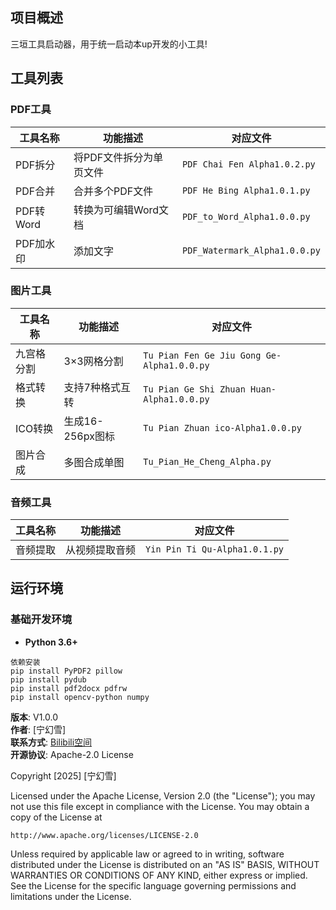 ## 项目概述
三垣工具启动器，用于统一启动本up开发的小工具!
## 工具列表
### PDF工具
| 工具名称 | 功能描述 | 对应文件 |
|---------|---------|---------|
| PDF拆分 | 将PDF文件拆分为单页文件 | `PDF Chai Fen Alpha1.0.2.py` |
| PDF合并 | 合并多个PDF文件 | `PDF He Bing Alpha1.0.1.py` |
| PDF转Word | 转换为可编辑Word文档 | `PDF_to_Word_Alpha1.0.0.py` |
| PDF加水印 | 添加文字 | `PDF_Watermark_Alpha1.0.0.py` |

### 图片工具
| 工具名称 | 功能描述 | 对应文件 |
|---------|---------|---------|
| 九宫格分割 | 3×3网格分割 | `Tu Pian Fen Ge Jiu Gong Ge-Alpha1.0.0.py` |
| 格式转换 | 支持7种格式互转 | `Tu Pian Ge Shi Zhuan Huan-Alpha1.0.0.py` |
| ICO转换 | 生成16-256px图标 | `Tu Pian Zhuan ico-Alpha1.0.0.py` |
| 图片合成 | 多图合成单图 | `Tu_Pian_He_Cheng_Alpha.py` |

### 音频工具
| 工具名称 | 功能描述 | 对应文件 |
|---------|---------|---------|
| 音频提取 | 从视频提取音频 | `Yin Pin Ti Qu-Alpha1.0.1.py` |
## 运行环境
### 基础开发环境
- **Python 3.6+**
```
依赖安装
pip install PyPDF2 pillow
pip install pydub
pip install pdf2docx pdfrw
pip install opencv-python numpy
```


**版本**: V1.0.0  
**作者**: [宁幻雪]   
**联系方式**: [Bilibili空间](https://space.bilibili.com/556216088)  
**开源协议**: Apache-2.0 License

Copyright [2025] [宁幻雪]

Licensed under the Apache License, Version 2.0 (the "License"); you may not use this file except in compliance with the License. You may obtain a copy of the License at

    http://www.apache.org/licenses/LICENSE-2.0

Unless required by applicable law or agreed to in writing, software distributed under the License is distributed on an "AS IS" BASIS, WITHOUT WARRANTIES OR CONDITIONS OF ANY KIND, either express or implied.
See the License for the specific language governing permissions and limitations under the License.
